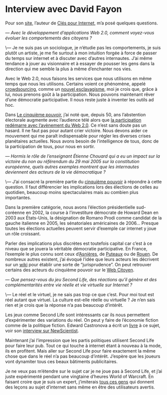 # Interview avec David Fayon

Pour son [site](http://david.fayon.free.fr), l’auteur de [Clés pour Internet](http://www.amazon.fr/Cl%e9s-pour-Internet-David-Fayon/dp/2717852476/sr=8-4/qid=1158049083/ref=sr_1_4/402-0935054-2878545?ie=UTF8&s=gateway), m’a posé quelques questions.

*— Avec le développement d’applications Web 2.0, comment voyez-vous évoluer les comportements des citoyens ?*

\— Je ne suis pas un sociologue, je n’étudie pas les comportements, je suis plutôt un artiste, je me fie surtout à mon intuition forgée à force de passer du temps sur internet et à discuter avec d’autres internautes. J’ai même tendance à jouer au visionnaire et à essayer de pousser les gens dans la direction qui me semble la plus à même d’enchanter nos vies.

Avec le Web 2.0, nous faisons les services que nous utilisons en même temps que nous les utilisons. Certains voient ce phénomène, appelé [crowdsourcing](/2006/07/03/cerveaux-humains-disponibles/), comme un [nouvel esclavagisme](/2006/06/19/esclavage-20/), moi je crois que, grâce à lui, nous prenons goût à la participation. Nous pouvons maintenant rêver d’une démocratie participative. Il nous reste juste à inventer les outils ad hoc.

Dans [Le cinquième pouvoir](/le-cinquieme-pouvoir/), j’ai noté que, depuis 50, ans l’abstention électorale augmente avec l’audience télé alors que [la participation redémarre avec l’avènement du Web 2.0](/2006/10/07/tv-egale-abstention/). Ce n’est sans doute pas un hasard. Il ne faut pas pour autant crier victoire. Nous devons aider ce mouvement qui me paraît indispensable pour régler les diverses crises planétaires actuelles. Nous avons besoin de l’intelligence de tous, donc de la participation de tous, pour nous en sortir.

*— Hormis le rôle de l’enseignant Étienne Chouard qui a eu un impact sur la victoire du non au référendum du 29 mai 2005 sur la constitution européenne, quels autres exemples montrent que les internautes deviennent des acteurs de la vie démocratique ?*

\— J’ai consacré la première partie du [cinquième pouvoir](/le-cinquieme-pouvoir/) à répondre à cette question. Il faut différencier les implications lors des élections de celles au quotidien, beaucoup moins spectaculaires mais au combien plus importantes.

Dans la première catégorie, nous avons l’élection présidentielle sud-coréenne en 2002, la course à l’investiture démocrate de Howard Dean en 2003 aux États-Unis, la désignation de Romano Prodi comme candidat de la gauche italienne en 2005, les sénatoriales américaines de 2006… Presque toutes les élections actuelles peuvent servir d’exemple car internet y joue un rôle croissant.

Parler des implications plus discrètes est toutefois capital car c’est à ce niveau que se jouera la véritable démocratie participative. En France, l’exemple le plus connu sont ceux d’[Asnières](http://asnierois.org), de [Puteaux](http://www.monputeaux.com/) ou de [Rouen](http://xmo.blogs.com/train_train_quotidien/). De nombreux autres existent, j’ai évoqué l’idée que leurs acteurs les décrivent sur un [wiki](http://wiki.tcrouzet.com) pour établir une sorte de “jurisprudence”. On peut retrouver certains des acteurs du cinquième pouvoir sur le [Web Citoyen](http://www.webcitoyen.com/).

*— Que pensez-vous du jeu Second Life, des réactions qu’il génère et des complémentarités entre vie réelle et vie virtuelle sur Internet ?*

\— Le réel et le virtuel, je ne sais pas trop ce que c’est. Pour moi tout est réel autant que virtuel. La culture est-elle réelle ou virtuelle ? Je n’en sais rien et je crois que la réponse n’a pas beaucoup d’intérêt.

Les jeux comme Second Life sont intéressants car ils nous permettent d’expérimenter des variations du réel. On peut y faire de l’économie fiction comme de la politique fiction. Edward Castronova a écrit un [livre](http://www.amazon.com/Synthetic-Worlds-Business-Culture-Online/dp/0226096270/sr=8-1/qid=1169727913/ref=pd_bbs_sr_1/104-0172548-3123919?ie=UTF8&s=books) à ce sujet, voir son [interview sur NewScientist](http://www.newscientist.com/channel/opinion/mg19225746.000-interview-getting-inside-largescale-online-games.html).

Maintenant j’ai l’impression que les partis politiques utilisent Second Life pour faire leur pub. Tout ce qui touche à internet étant à nouveau à la mode, ils en profitent. Mais aller sur Second Life pour faire exactement la même chose que dans le réel n’a pas beaucoup d’intérêt. J’espère que les joueurs vont dynamiter tous ces beaux bâtiments publicitaires.

Je ne veux pas m’étendre sur le sujet car je ne joue pas à Second Life, et j’ai juste expérimenté pendant une vingtaine d’heures World of Warcraft. En faisant croire que je suis un expert, j’imiterais [tous ces gens](/2007/01/25/debat-sur-rfi/) qui donnent des leçons au sujet d’internet sans même en être des utilisateurs avertis.